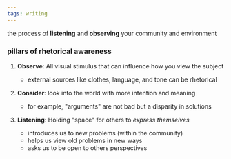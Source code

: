 ```yaml
---
tags: writing
---
```


the process of **listening** and **observing** your community and environment

### pillars of rhetorical awareness
1. **Observe**: All visual stimulus that can influence how you view the subject
	- external sources like clothes, language, and tone can be rhetorical

3. **Consider**: look into the world with more intention and meaning
	- for example, "arguments" are not bad but a disparity in solutions

5. **Listening**: Holding "space" for others to *express themselves*
	- introduces us to new problems (within the community)
	- helps us view old problems in new ways
	- asks us to be open to others perspectives